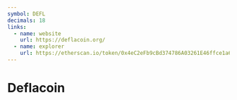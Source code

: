 ```yaml
---
symbol: DEFL
decimals: 18
links:
  - name: website
    url: https://deflacoin.org/
  - name: explorer
    url: https://etherscan.io/token/0x4eC2eFb9cBd374786A03261E46ffce1a67756f3B
---
```


# Deflacoin
